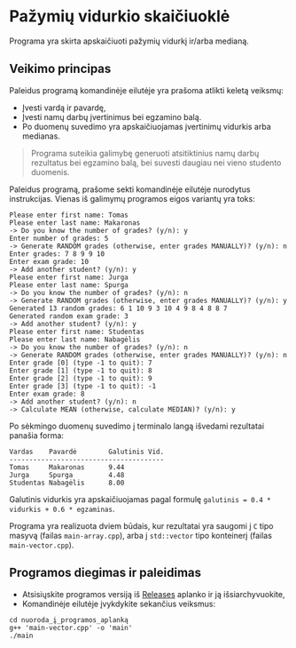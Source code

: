 # Pažymių vidurkio skaičiuoklė

Programa yra skirta apskaičiuoti pažymių vidurkį ir/arba medianą.

## Veikimo principas

Paleidus programą komandinėje eilutėje yra prašoma atlikti keletą veiksmų:

- Įvesti vardą ir pavardę,
- Įvesti namų darbų įvertinimus bei egzamino balą.
- Po duomenų suvedimo yra apskaičiuojamas įvertinimų vidurkis arba medianas.

> Programa suteikia galimybę generuoti atsitiktinius namų darbų rezultatus bei egzamino balą, bei suvesti daugiau nei vieno studento duomenis.

Paleidus programą, prašome sekti komandinėje eilutėje nurodytus instrukcijas. Vienas iš galimymų programos eigos variantų yra toks:

```shell
Please enter first name: Tomas
Please enter last name: Makaronas
-> Do you know the number of grades? (y/n): y
Enter number of grades: 5
-> Generate RANDOM grades (otherwise, enter grades MANUALLY)? (y/n): n
Enter grades: 7 8 9 9 10
Enter exam grade: 10
-> Add another student? (y/n): y
Please enter first name: Jurga
Please enter last name: Spurga
-> Do you know the number of grades? (y/n): n
-> Generate RANDOM grades (otherwise, enter grades MANUALLY)? (y/n): y
Generated 13 random grades: 6 1 10 9 3 10 4 9 8 4 8 8 7
Generated random exam grade: 3
-> Add another student? (y/n): y
Please enter first name: Studentas
Please enter last name: Nabagėlis
-> Do you know the number of grades? (y/n): n
-> Generate RANDOM grades (otherwise, enter grades MANUALLY)? (y/n): n
Enter grade [0] (type -1 to quit): 7
Enter grade [1] (type -1 to quit): 8
Enter grade [2] (type -1 to quit): 9
Enter grade [3] (type -1 to quit): -1
Enter exam grade: 8
-> Add another student? (y/n): n
-> Calculate MEAN (otherwise, calculate MEDIAN)? (y/n): y
```

Po sėkmingo duomenų suvedimo į terminalo langą išvedami rezultatai panašia forma:

```shell
Vardas    Pavardė        Galutinis Vid.
---------------------------------------
Tomas     Makaronas      9.44
Jurga     Spurga         4.48
Studentas Nabagėlis      8.00
```

Galutinis vidurkis yra apskaičiuojamas pagal formulę `galutinis = 0.4 * vidurkis + 0.6 * egzaminas`.

Programa yra realizuota dviem būdais, kur rezultatai yra saugomi į `C` tipo masyvą (failas `main-array.cpp`), arba į `std::vector` tipo konteinerį (failas `main-vector.cpp`).

## Programos diegimas ir paleidimas

- Atsisiųskite programos versiją iš [Releases](https://github.com/rendertom/VU-OP-Task-2-Pazymiu-skaiciuokle/releases) aplanko ir ją išsiarchyvuokite,
- Komandinėje eilutėje įvykdykite sekančius veiksmus:

```shell
cd nuoroda_į_programos_aplanką
g++ 'main-vector.cpp' -o 'main'
./main
```
